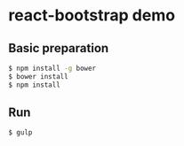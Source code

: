 # react-bootstrap demo


## Basic preparation

```sh
$ npm install -g bower
$ bower install
$ npm install
```

## Run

```sh
$ gulp
```
